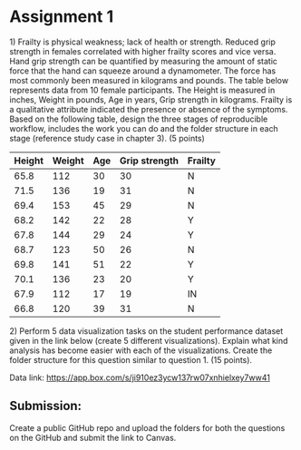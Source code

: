 <h1>Assignment 1</h1>

<p>1) Frailty is physical weakness; lack of health or strength. Reduced grip strength in females correlated with higher frailty scores and vice versa. Hand grip strength can be quantified by measuring the amount of static force that the hand can squeeze around a dynamometer. The force has most commonly been measured in kilograms and pounds. The table below represents data from 10 female participants. The Height is measured in inches, Weight in pounds, Age in years, Grip strength in kilograms. Frailty is a qualitative attribute indicated the presence or absence of the symptoms. Based on the following table, design the three stages of reproducible workflow, includes the work you can do and the folder structure in each stage (reference study case in chapter 3). (5 points)</p>

<table>
  <thead>
    <tr>
      <th>Height</th>
      <th>Weight</th>
      <th>Age</th>
      <th>Grip strength</th>
      <th>Frailty</th>
    </tr>
  </thead>
  <tbody>
    <tr>
      <td>65.8</td>
      <td>112</td>
      <td>30</td>
      <td>30</td>
      <td>N</td>
    </tr>
    <tr>
      <td>71.5</td>
      <td>136</td>
      <td>19</td>
      <td>31</td>
      <td>N</td>
    </tr>
    <tr>
      <td>69.4</td>
      <td>153</td>
      <td>45</td>
      <td>29</td>
      <td>N</td>
    </tr>
    <tr>
      <td>68.2</td>
      <td>142</td>
      <td>22</td>
      <td>28</td>
      <td>Y</td>
    </tr>
    <tr>
      <td>67.8</td>
      <td>144</td>
      <td>29</td>
      <td>24</td>
      <td>Y</td>
    </tr>
    <tr>
      <td>68.7</td>
      <td>123</td>
      <td>50</td>
      <td>26</td>
      <td>N</td>
    </tr>
    <tr>
      <td>69.8</td>
      <td>141</td>
      <td>51</td>
      <td>22</td>
      <td>Y</td>
    </tr>
    <tr>
      <td>70.1</td>
      <td>136</td>
      <td>23</td>
      <td>20</td>
      <td>Y</td>
    </tr>
    <tr>
      <td>67.9</td>
      <td>112</td>
      <td>17</td>
      <td>19</td>
      <td>IN</td>
    </tr>
    <tr>
      <td>66.8</td>
      <td>120</td>
      <td>39</td>
      <td>31</td>
      <td>N</td>
    </tr>
  </tbody>
</table>

<p>2) Perform 5 data visualization tasks on the student performance dataset given in the link below (create 5 different visualizations). Explain what kind analysis has become easier with each of the visualizations. Create the folder structure for this question similar to question 1. (15 points).</p>

<p>Data link: <a href="https://app.box.com/s/ji910ez3ycw137rw07xnhielxey7ww41">https://app.box.com/s/ji910ez3ycw137rw07xnhielxey7ww41</a></p>

<h2>Submission:</h2>

<p>Create a public GitHub repo and upload the folders for both the questions on the GitHub and submit the link to Canvas.</p>

